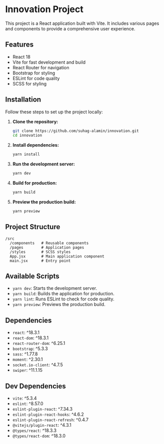 # Innovation Project

This project is a React application built with Vite. It includes various pages and components to provide a comprehensive user experience.

## Features

- React 18
- Vite for fast development and build
- React Router for navigation
- Bootstrap for styling
- ESLint for code quality
- SCSS for styling

## Installation

Follow these steps to set up the project locally:

1. **Clone the repository:**

   ```bash
   git clone https://github.com/suhag-alamin/innovation.git
   cd innovation
   ```

2. **Install dependencies:**

   ```bash
   yarn install
   ```

3. **Run the development server:**

   ```bash
   yarn dev
   ```

4. **Build for production:**

   ```bash
   yarn build
   ```

5. **Preview the production build:**
   ```bash
   yarn preview
   ```

## Project Structure

```
/src
  /components   # Reusable components
  /pages        # Application pages
  /styles       # SCSS styles
  App.jsx       # Main application component
  main.jsx      # Entry point
```

## Available Scripts

- `yarn dev`: Starts the development server.
- `yarn build`: Builds the application for production.
- `yarn lint`: Runs ESLint to check for code quality.
- `yarn preview`: Previews the production build.

## Dependencies

- `react`: ^18.3.1
- `react-dom`: ^18.3.1
- `react-router-dom`: ^6.25.1
- `bootstrap`: ^5.3.3
- `sass`: ^1.77.8
- `moment`: ^2.30.1
- `socket.io-client`: ^4.7.5
- `swiper`: ^11.1.15

## Dev Dependencies

- `vite`: ^5.3.4
- `eslint`: ^8.57.0
- `eslint-plugin-react`: ^7.34.3
- `eslint-plugin-react-hooks`: ^4.6.2
- `eslint-plugin-react-refresh`: ^0.4.7
- `@vitejs/plugin-react`: ^4.3.1
- `@types/react`: ^18.3.3
- `@types/react-dom`: ^18.3.0
